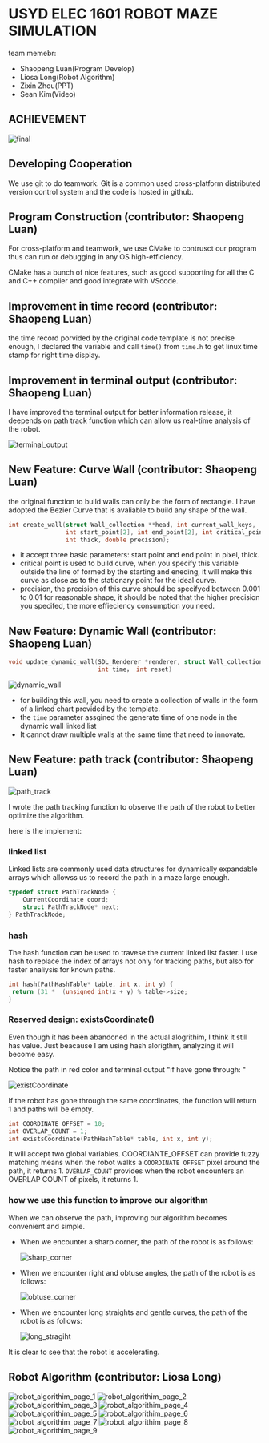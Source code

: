 # USYD ELEC 1601 ROBOT MAZE SIMULATION

team memebr:

* Shaopeng Luan(Program Develop)
* Liosa Long(Robot Algorithm)
* Zixin Zhou(PPT)
* Sean Kim(Video)

## ACHIEVEMENT

![final](docs/final.gif)

## Developing Cooperation

We use git to do teamwork. Git is a common used cross-platform distributed version control system and the code is hosted in github.

## Program Construction (contributor: Shaopeng Luan)

For cross-platform and teamwork, we use CMake to contrusct our program thus can run or debugging in any OS high-efficiency.

CMake has a bunch of nice features, such as good supporting for all the C and C++ complier and good integrate with VScode.

## Improvement in time record (contributor: Shaopeng Luan)

the time record porvided by the original code template is not precise enough, I declared the variable and call `time()` from `time.h` to get linux time stamp for right time display.

## Improvement in terminal output (contributor: Shaopeng Luan)

I have improved the terminal output for better information release, it deepends on path track function which can allow us real-time analysis of the robot.

![terminal_output](docs/terminal_output.png)

## New Feature: Curve Wall (contributor: Shaopeng Luan)

the original function to build walls can only be the form of rectangle. I have adopted the Bezier Curve that is avaliable to build any shape of the wall.

```c
int create_wall(struct Wall_collection **head, int current_wall_keys,
                int start_point[2], int end_point[2], int critical_point[2],
                int thick, double precision);
```

* it accept three basic parameters: start point and end point in pixel, thick.
* critical point is used to build curve, when you specify this variable outside the line of formed by the starting and eneding, it will make this curve as close as to the stationary point for the ideal curve.
* precision, the precision of this curve should be specifyed between 0.001 to 0.01 for reasonable shape, it should be noted that the higher precision you specifed, the more effieciency consumption you need.

## New Feature: Dynamic Wall (contributor: Shaopeng Luan)

```c
void update_dynamic_wall(SDL_Renderer *renderer, struct Wall_collection *head,
                         int time， int reset)
```

![dynamic_wall](docs/dynamic_wall.gif)

* for building this wall, you need to create a collection of walls in the form of a linked chart provided by the template.
* the `time` parameter assgined the generate time of one node in the dynamic wall linked list
* It cannot draw multiple walls at the same time that need to innovate.

## New Feature: path track (contributor: Shaopeng Luan)

![path_track](docs/path_track.gif)

I wrote the path tracking function to observe the path of the robot to better optimize the algorithm.

here is the implement:

### linked list

Linked lists are commonly used data structures for dynamically expandable arrays which allowss us to record the path in a maze large enough.

```c
typedef struct PathTrackNode {
    CurrentCoordinate coord;
    struct PathTrackNode* next;
} PathTrackNode;
```

### hash

The hash function can be used to travese the current linked list faster. I use hash to replace the index of arrays not only for tracking paths, but also for faster analiysis for known paths.

 ```c
int hash(PathHashTable* table, int x, int y) {
  return (31 *  (unsigned int)x + y) % table->size;
}
 ```

### Reserved design: existsCoordinate()

Even though it has been abandoned in the actual alogrithim, I think it still has value. Just beacause I am using hash alorigthm, analyzing it will become easy.

Notice the path in red color and terminal output "if have gone through: "

![existCoordinate](docs/existCoordinate.gif)

If the robot has gone through the same coordinates, the function will return 1 and paths will be empty.

```c
int COORDINATE_OFFSET = 10;
int OVERLAP_COUNT = 1;
int existsCoordinate(PathHashTable* table, int x, int y);
```

It will accept two global variables. COORDIANTE_OFFSET can provide fuzzy matching means when the robot walks a `COORDINATE OFFSET` pixel around the path, it returns 1. `OVERLAP_COUNT` provides when the robot encounters an OVERLAP COUNT of pixels, it returns 1.

### how we use this function to improve our algorithm

When we can observe the path, improving our algorithm becomes convenient and simple.

* When we encounter a sharp corner, the path of the robot is as follows:

  ![sharp_corner](docs/sharp_corner.gif)

* When we encounter right and obtuse angles, the path of the robot is as follows:

  ![obtuse_corner](docs/obtuse_corner.gif)

* When we encounter long straights and gentle curves, the path of the robot is as follows:

  ![long_stragiht](docs/long_straights.gif)

It is clear to see that the robot is accelerating.

## Robot Algorithm (contributor: Liosa Long)

![robot_algorithim_page_1](docs/robot_algorithim/page_1.PNG)
![robot_algorithim_page_2](docs/robot_algorithim/page_2.PNG)
![robot_algorithim_page_3](docs/robot_algorithim/page_3.PNG)
![robot_algorithim_page_4](docs/robot_algorithim/page_4.PNG)
![robot_algorithim_page_5](docs/robot_algorithim/page_5.PNG)
![robot_algorithim_page_6](docs/robot_algorithim/page_6.PNG)
![robot_algorithim_page_7](docs/robot_algorithim/page_7.PNG)
![robot_algorithim_page_8](docs/robot_algorithim/page_8.PNG)
![robot_algorithim_page_9](docs/robot_algorithim/page_9.PNG)
